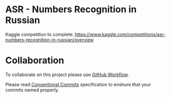 # ASR - Numbers Recognition in Russian

Kaggle competition to complete: https://www.kaggle.com/competitions/asr-numbers-recognition-in-russian/overview

# Collaboration

To collaborate on this project please use [GitHub Workflow](https://docs.github.com/en/get-started/using-github/github-flow).

Please read [Conventional Commits](https://www.conventionalcommits.org/en/v1.0.0/) specification to enshure that your commits named properly.
